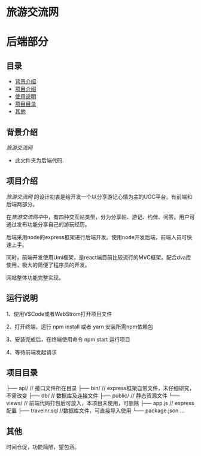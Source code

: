 # 旅游交流网

# 后端部分

## 目录
* [背景介绍](#背景介绍)
* [项目介绍](#项目介绍)
* [使用说明](#使用说明)
* [项目目录](#项目目录)
* [其他](#其他)

<a name="背景介绍"></a>
## 背景介绍

*旅游交流网*<br/>

* 此文件夹为后端代码.

<a name="项目介绍"></a>
## 项目介绍

*旅游交流网* 的设计初衷是给开发一个以分享游记心情为主的UGC平台。有前端和后端两部分。<br>

在*旅游交流网中*中，有四种交互帖类型，分为分享帖、游记、约伴、问答。用户可通过发布功能分享自己的游玩经历。

后端采用node的express框架进行后端开发。使用node开发后端，前端人员可快速上手。

同时，前端开发使用Umi框架，是react端目前比较流行的MVC框架。配合dva库使用，极大的简便了程序员的开发。

网站整体功能完整实现。

<a name="使用说明"></a>
## 运行说明

1、使用VSCode或者WebStrom打开项目文件

2、打开终端，运行 npm install 或者 yarn 安装所需npm依赖包

3、安装完成后，在终端使用命令 npm start 运行项目

4、等待前端发起请求


<a name="项目目录"></a>
## 项目目录

├── api/                          // 接口文件所在目录
├── bin/                          // express框架自带文件，未仔细研究，不需改变
├── db/                          // 数据库及连接文件
├── public/                          // 静态资源文件
└── views/                           // 前端代码打包后可放入，本项目未使用，可删除
├── app.js                      // express配置
├── travelnr.sql                     //数据库文件，可直接导入使用
└── package.json
...

<a name="其他"></a>
## 其他

时间仓促，功能简陋，望包涵。
